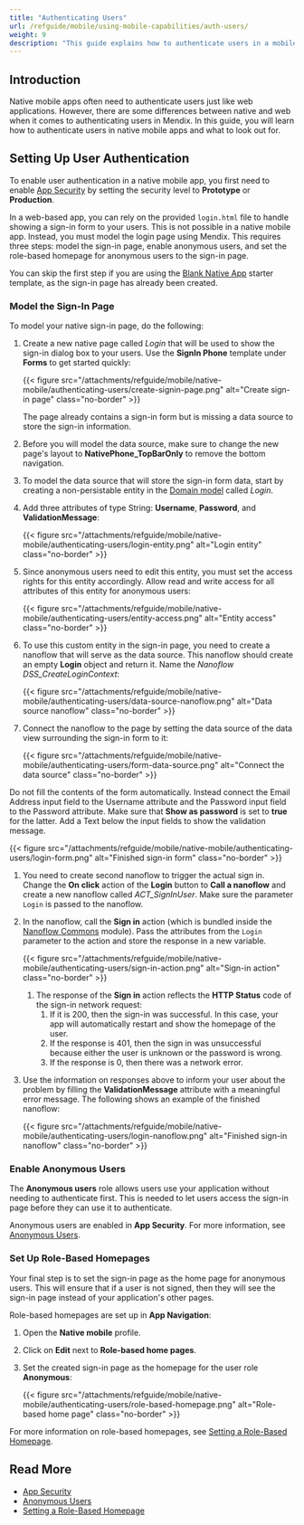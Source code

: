 ```yaml
---
title: "Authenticating Users"
url: /refguide/mobile/using-mobile-capabilities/auth-users/
weight: 9
description: "This guide explains how to authenticate users in a mobile app."
---
```


## Introduction

Native mobile apps often need to authenticate users just like web applications. However, there are some differences between native and web when it comes to authenticating users in Mendix. In this guide, you will learn how to authenticate users in native mobile apps and what to look out for.

## Setting Up User Authentication

To enable user authentication in a native mobile app, you first need to enable [App Security](/refguide/app-security/) by setting the security level to **Prototype** or **Production**.

In a web-based app, you can rely on the provided `login.html` file to handle showing a sign-in form to your users. This is not possible in a native mobile app. Instead, you must model the login page using Mendix. This requires three steps: model the sign-in page, enable anonymous users, and set the role-based homepage for anonymous users to the sign-in page.

You can skip the first step if you are using the [Blank Native App](https://marketplace.mendix.com/link/component/109511) starter template, as the sign-in page has already been created.

### Model the Sign-In Page

To model your native sign-in page, do the following:

1. Create a new native page called *Login* that will be used to show the sign-in dialog box to your users. Use the **SignIn Phone** template under **Forms** to get started quickly:

    {{< figure src="/attachments/refguide/mobile/native-mobile/authenticating-users/create-signin-page.png" alt="Create sign-in page" class="no-border" >}}

    The page already contains a sign-in form but is missing a data source to store the sign-in information. 

1. Before you will model the data source, make sure to change the new page's layout to **NativePhone_TopBarOnly** to remove the bottom navigation.
1. To model the data source that will store the sign-in form data, start by creating a non-persistable entity in the [Domain model](/refguide/domain-model/) called *Login*. 
1. Add three attributes of type String: **Username**, **Password**, and **ValidationMessage**:

    {{< figure src="/attachments/refguide/mobile/native-mobile/authenticating-users/login-entity.png" alt="Login entity" class="no-border" >}}

1. Since anonymous users need to edit this entity, you must set the access rights for this entity accordingly. Allow read and write access for all attributes of this entity for anonymous users:

    {{< figure src="/attachments/refguide/mobile/native-mobile/authenticating-users/entity-access.png" alt="Entity access" class="no-border" >}}

1. To use this custom entity in the sign-in page, you need to create a nanoflow that will serve as the data source. This nanoflow should create an empty **Login** object and return it. Name the *Nanoflow DSS_CreateLoginContext*:

    {{< figure src="/attachments/refguide/mobile/native-mobile/authenticating-users/data-source-nanoflow.png" alt="Data source nanoflow" class="no-border" >}}

1. Connect the nanoflow to the page by setting the data source of the data view surrounding the sign-in form to it:

    {{< figure src="/attachments/refguide/mobile/native-mobile/authenticating-users/form-data-source.png" alt="Connect the data source" class="no-border" >}}

Do not fill the contents of the form automatically. Instead connect the Email Address input field to the Username attribute and the Password input field to the Password attribute. Make sure that **Show as password** is set to **true** for the latter. Add a Text below the input fields to show the validation message.

{{< figure src="/attachments/refguide/mobile/native-mobile/authenticating-users/login-form.png" alt="Finished sign-in form" class="no-border" >}}

1. You need to create second nanoflow to trigger the actual sign in. Change the **On click** action of the **Login** button to **Call a nanoflow** and create a new nanoflow called *ACT_SignInUser*. Make sure the parameter `Login` is passed to the nanoflow.
1. In the nanoflow, call the **Sign in** action (which is bundled inside the [Nanoflow Commons](/appstore/modules/nanoflow-commons/) module). Pass the attributes from the `Login` parameter to the action and store the response in a new variable.

    {{< figure src="/attachments/refguide/mobile/native-mobile/authenticating-users/sign-in-action.png" alt="Sign-in action" class="no-border" >}}

    1. The response of the **Sign in** action reflects the **HTTP Status** code of the sign-in network request:
        1. If it is 200, then the sign-in was successful. In this case, your app will automatically restart and show the homepage of the user. 
        1. If the response is 401, then the sign in was unsuccessful because either the user is unknown or the password is wrong. 
        1. If the response is 0, then there was a network error.

1. Use the information on responses above to inform your user about the problem by filling the **ValidationMessage** attribute with a meaningful error message. The following shows an example of the finished nanoflow:

    {{< figure src="/attachments/refguide/mobile/native-mobile/authenticating-users/login-nanoflow.png" alt="Finished sign-in nanoflow" class="no-border" >}}

### Enable Anonymous Users

The **Anonymous users** role allows users use your application without needing to authenticate first. This is needed to let users access the sign-in page before they can use it to authenticate.

Anonymous users are enabled in **App Security**. For more information, see [Anonymous Users](/refguide/anonymous-users/).

### Set Up Role-Based Homepages

Your final step is to set the sign-in page as the home page for anonymous users. This will ensure that if a user is not signed, then they will see the sign-in page instead of your application's other pages.

Role-based homepages are set up in **App Navigation**:

1. Open the **Native mobile** profile.
1. Click on **Edit** next to **Role-based home pages**.
1. Set the created sign-in page as the homepage for the user role **Anonymous**:

    {{< figure src="/attachments/refguide/mobile/native-mobile/authenticating-users/role-based-homepage.png" alt="Role-based home page" class="no-border" >}}

For more information on role-based homepages, see [Setting a Role-Based Homepage](/refguide/setting-up-the-navigation-structure/#role-based-home-page).

## Read More

* [App Security](/refguide/app-security/)
* [Anonymous Users](/refguide/anonymous-users/)
* [Setting a Role-Based Homepage](/refguide/setting-up-the-navigation-structure/#role-based-home-page)
